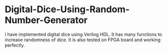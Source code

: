 # Digital-Dice-Using-Random-Number-Generator
I have implemented digital dice using Verilog HDL. It has many functions to increase randomness of dice. It is also tested on FPGA board and working perfectly.
